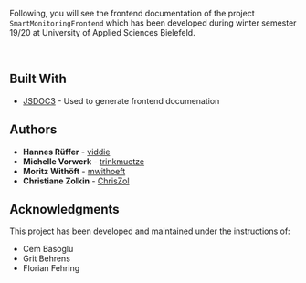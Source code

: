 
Following, you will see the frontend documentation of the project `SmartMonitoringFrontend` which has been developed during winter semester 19/20 at University of Applied Sciences Bielefeld.

<br/>

## Built With

* [JSDOC3](https://jsdoc.app/) - Used to generate frontend documenation


## Authors

* **Hannes Rüffer** - [viddie](https://github.com/viddie)
* **Michelle Vorwerk** - [trinkmuetze](https://github.com/trinkmuetze)
* **Moritz Withöft** - [mwithoeft](https://github.com/mwithoeft)
* **Christiane Zolkin** - [ChrisZol](https://github.com/ChrisZol)



## Acknowledgments

This project has been developed and maintained under the instructions of:

* Cem Basoglu
* Grit Behrens
* Florian Fehring
